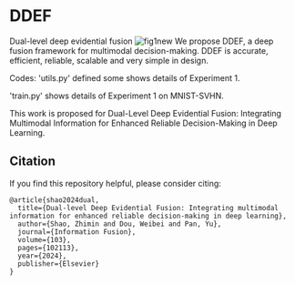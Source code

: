 # DDEF
Dual-level deep evidential fusion
![fig1new](https://github.com/Zhimin00/DDEF/assets/56359241/85f73ed6-623c-406b-ab7e-f30528ddfd3d)
We propose DDEF, a deep fusion framework for multimodal decision-making. DDEF is accurate, efficient, reliable, scalable and very simple in design.

Codes:
'utils.py' defined some shows details of Experiment 1.

'train.py' shows details of Experiment 1 on MNIST-SVHN.

This work is proposed for Dual-Level Deep Evidential Fusion: Integrating Multimodal Information for Enhanced Reliable Decision-Making in Deep Learning.

## Citation

If you find this repository helpful, please consider citing:

```
@article{shao2024dual,
  title={Dual-level Deep Evidential Fusion: Integrating multimodal information for enhanced reliable decision-making in deep learning},
  author={Shao, Zhimin and Dou, Weibei and Pan, Yu},
  journal={Information Fusion},
  volume={103},
  pages={102113},
  year={2024},
  publisher={Elsevier}
}
```
